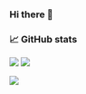 ### Hi there 👋

<!--
**klcreech/klcreech** is a ✨ _special_ ✨ repository because its `README.md` (this file) appears on your GitHub profile.

Here are some ideas to get you started:

- 🔭 I’m currently working on ...
- 🌱 I’m currently learning ...
- 👯 I’m looking to collaborate on ...
- 🤔 I’m looking for help with ...
- 💬 Ask me about ...
- 📫 How to reach me: ...
- 😄 Pronouns: ...
- ⚡ Fun fact: ...
-->


### 📈 GitHub stats

<img src="https://github-readme-stats.vercel.app/api/top-langs?username=klcreech&&layout=compact&theme=chartreuse-dark"/>

<img src="https://github-readme-stats.vercel.app/api?username=klcreech&show_icons=true&theme=chartreuse-dark"/>

<p><img src="https://github-readme-streak-stats.herokuapp.com/?user=klcreech&theme=chartreuse-dark"/></p>



